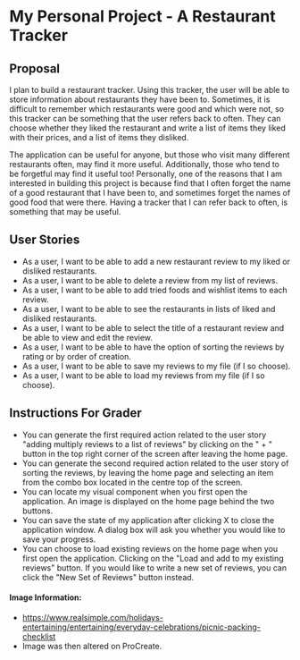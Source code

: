 # My Personal Project - A Restaurant Tracker
## Proposal

I plan to build a restaurant tracker. Using this tracker, the user will be able to store information
about restaurants they have been to. Sometimes, it is difficult to remember which restaurants were good and which were
not, so this tracker can be something that the user refers back to often. They can choose whether they liked the
restaurant and write a list of items they liked with their prices, and a list of items they disliked.

The application can be useful for anyone, but those who visit many different restaurants often, may find it more useful.
Additionally, those who tend to be forgetful may find it useful too! Personally, one of the reasons that I am interested
in building this project is because find that I often forget the name of a good restaurant that I have been to, and 
sometimes forget the names of good food that were there. Having a tracker that I can refer back to often, is something 
that may be useful.

## User Stories

- As a user, I want to be able to add a new restaurant review to my liked or disliked restaurants.
- As a user, I want to be able to delete a review from my list of reviews.
- As a user, I want to be able to add tried foods and wishlist items to each review.
- As a user, I want to be able to see the restaurants in lists of liked and disliked restaurants.
- As a user, I want to be able to select the title of a restaurant review and be able to view and edit the review.
- As a user, I want to be able to have the option of sorting the reviews by rating or by order of creation.
- As a user, I want to be able to save my reviews to my file (if I so choose).
- As a user, I want to be able to load my reviews from my file (if I so choose). 

## Instructions For Grader

- You can generate the first required action related to the user story "adding multiply reviews to a list of reviews" 
by clicking on the " + " button in the top right corner of the screen after leaving the home page.
- You can generate the second required action related to the user story of sorting the reviews, by leaving the
home page and selecting an item from the combo box located in the centre top of the screen.
- You can locate my visual component when you first open the application. An image is displayed on the home page 
behind the two buttons. 
- You can save the state of my application after clicking X to close the application window. A dialog box will ask you 
whether you would like to save your progress.
- You can choose to load existing reviews on the home page when you first open the application. Clicking 
on the "Load and add to my existing reviews" button. If you would like to write a new set of reviews, you can click the
"New Set of Reviews" button instead. 

#### Image Information: 

- https://www.realsimple.com/holidays-entertaining/entertaining/everyday-celebrations/picnic-packing-checklist
- Image was then altered on ProCreate.